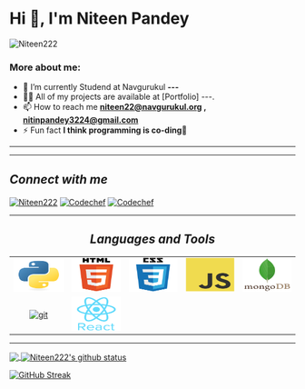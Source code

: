<h1 align="left">Hi 👋, I'm Niteen Pandey</h1>

<p align="left"> <img src="https://komarev.com/ghpvc/?username=Niteen222&label=Profile%20views&color=0e75b6&style=flat" alt="Niteen222" /> </p>

### More about me:

- 🌱 I’m currently Studend at Navgurukul **---**
- 👨‍💻 All of my projects are available at [Portfolio] ---.
- 📫 How to reach me **niteen22@navgurukul.org , nitinpandey3224@gmail.com**
- ⚡ Fun fact **I think programming is co-ding🤞**

<hr>

<p align="center">

</p>
<hr>
<h2 align="left"><i>Connect with me </i></h2>
<p align="left">
<a href="https://www.linkedin.com/in/niteen-pandey-40460a169/" target="_blank"><img align="center" src="https://raw.githubusercontent.com/rahuldkjain/github-profile-readme-generator/master/src/images/icons/Social/linked-in-alt.svg" alt="Niteen222" height="30" width="40" /></a>
<a href="https://www.codechef.com/users/niteen22" target="_blank"><img align="center" src="https://cdn.jsdelivr.net/npm/simple-icons@3.1.0/icons/codechef.svg" alt="Codechef" height="30" width="60" /></a>
<a href="https://atcoder.jp/users/niteen22" target="_blank"><img align="center" src="https://encrypted-tbn0.gstatic.com/images?q=tbn:ANd9GcSiGRxXtERyQNdpuym5Z21kP5EpmePg6CkGixdvLEtAgg&s" alt="Codechef" height="70" width="70" /></a>
</p>
<hr>

<h2 align='center'><i>Languages and Tools</i></h2>
<table width="100" align='center'>
<tr>
    <td align='center'>
    <a href="https://www.python.org" target="_blank"> <img src="https://raw.githubusercontent.com/devicons/devicon/master/icons/python/python-original.svg" alt="python" width="100" height="60"/> </a>
    </td>
    <td align='center'>
    <a href="https://www.w3schools.com/html/default.asp" target="_blank"> <img src="https://raw.githubusercontent.com/devicons/devicon/master/icons/html5/html5-original-wordmark.svg" alt="html5" width="100" height="60"/> </a>
    </td>
    <td align='center'>
    <a href="https://developer.mozilla.org/en-US/docs/Web/CSS" target="_blank"> <img src="https://raw.githubusercontent.com/devicons/devicon/master/icons/css3/css3-original-wordmark.svg" alt="css3" width="100" height="60"/> </a>
    </td>
    <td align='center'>
    <a href="https://developer.mozilla.org/en-US/docs/Web/JavaScript" target="_blank"> <img src="https://raw.githubusercontent.com/devicons/devicon/master/icons/javascript/javascript-original.svg" alt="javascript" width="100" height="60"/> </a>
    </td>
     <td align='center'>
        <a href="https://www.mongodb.com/" target="_blank"> <img src="https://raw.githubusercontent.com/devicons/devicon/master/icons/mongodb/mongodb-original-wordmark.svg" alt="mongodb" width="100" height="60"/> </a>
    </td>
</tr>
<tr>
    <td align='center'>
        <a href="https://git-scm.com/" target="_blank"> <img src="https://www.vectorlogo.zone/logos/git-scm/git-scm-icon.svg" alt="git" width="100" height="60"/> </a>
    </td>
    <td align='center'>
        <a href="https://reactjs.org/" target="_blank"> <img src="https://raw.githubusercontent.com/devicons/devicon/master/icons/react/react-original-wordmark.svg" alt="react" width="100" height="60"/> </a>
    </td>
</tr>
</table>
<hr>
<a href="https://github.com/Niteen222/github-readme-stats">
  <img align="center" src="https://github-readme-stats.vercel.app/api/top-langs/?username=Niteen222&theme=radical&hide=glsl,python" />
</a>
<a href="https://github.com/anuraghazra/github-readme-stats">
  <img align="center" src="https://github-readme-stats.vercel.app/api?username=Niteen222&show_icons=true&theme=radical&line_height=27" alt="Niteen222's github status" />
</a>

[![GitHub Streak](https://github-readme-streak-stats.herokuapp.com?user=Niteen222&theme=gotham)](https://git.io/streak-status)
